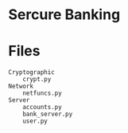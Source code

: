 Sercure Banking
===============

Files
=====
	Cryptographic
		crypt.py
	Network
		netfuncs.py
	Server
		accounts.py
		bank_server.py
		user.py


